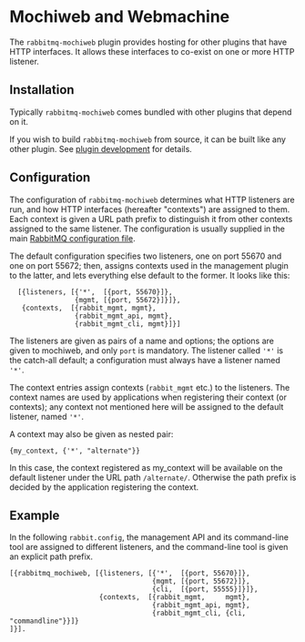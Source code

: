 # Mochiweb and Webmachine

The `rabbitmq-mochiweb` plugin provides hosting for other plugins that
have HTTP interfaces. It allows these interfaces to co-exist on one or
more HTTP listener.

## Installation

Typically `rabbitmq-mochiweb` comes bundled with other plugins that depend
on it.

If you wish to build `rabbitmq-mochiweb` from source, it can be built
like any other plugin. See [plugin
development](plugin-development.html) for details.

## Configuration

The configuration of `rabbitmq-mochiweb` determines what HTTP
listeners are run, and how HTTP interfaces (hereafter "contexts") are
assigned to them. Each context is given a URL path prefix to
distinguish it from other contexts assigned to the same listener. The
configuration is usually supplied in the main [RabbitMQ configuration
file](configure.html#configuration-file).

The default configuration specifies two listeners, one on port 55670
and one on port 55672; then, assigns contexts used in the management
plugin to the latter, and lets everything else default to the
former. It looks like this:

      [{listeners, [{'*',  [{port, 55670}]},
                    {mgmt, [{port, 55672}]}]},
       {contexts,  [{rabbit_mgmt, mgmt},
                    {rabbit_mgmt_api, mgmt},
                    {rabbit_mgmt_cli, mgmt}]}]

The listeners are given as pairs of a name and options; the options
are given to mochiweb, and only `port` is mandatory.  The listener
called `'*'` is the catch-all default; a configuration must always
have a listener named `'*'`.

The context entries assign contexts (`rabbit_mgmt` etc.) to the
listeners. The context names are used by applications when registering
their context (or contexts); any context not mentioned here will be
assigned to the default listener, named `'*'`.

A context may also be given as nested pair:

    {my_context, {'*', "alternate"}}

In this case, the context registered as my_context will be available
on the default listener under the URL path `/alternate/`. Otherwise
the path prefix is decided by the application registering the context.

## Example

In the following `rabbit.config`, the management API and its command-line
tool are assigned to different listeners, and the command-line tool is
given an explicit path prefix.

    [{rabbitmq_mochiweb, [{listeners, [{'*',  [{port, 55670}]},
                                       {mgmt, [{port, 55672}]},
                                       {cli,  [{port, 55555}]}]},
                          {contexts,  [{rabbit_mgmt,     mgmt},
                                       {rabbit_mgmt_api, mgmt},
                                       {rabbit_mgmt_cli, {cli, "commandline"}}]}
    ]}].
